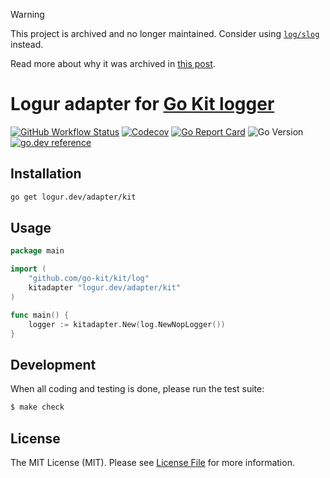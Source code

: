 > [!WARNING]
> This project is archived and no longer maintained. Consider using [`log/slog`](https://pkg.go.dev/log/slog) instead.
>
> Read more about why it was archived in [this post](https://sagikazarmark.com/blog/posts/less-is-more-archive-projects-for-a-better-open-source-ecosystem/).

# Logur adapter for [Go Kit logger](https://github.com/go-kit/kit/tree/master/log)

[![GitHub Workflow Status](https://img.shields.io/github/workflow/status/logur/adapter-kit/CI?style=flat-square)](https://github.com/logur/adapter-kit/actions?query=workflow%3ACI)
[![Codecov](https://img.shields.io/codecov/c/github/logur/adapter-kit?style=flat-square)](https://codecov.io/gh/logur/adapter-kit)
[![Go Report Card](https://goreportcard.com/badge/logur.dev/adapter/kit?style=flat-square)](https://goreportcard.com/report/logur.dev/adapter/kit)
![Go Version](https://img.shields.io/badge/go%20version-%3E=1.11-61CFDD.svg?style=flat-square)
[![go.dev reference](https://img.shields.io/badge/go.dev-reference-007d9c?logo=go&logoColor=white&style=flat-square)](https://pkg.go.dev/mod/logur.dev/adapter/kit)


## Installation

```bash
go get logur.dev/adapter/kit
```


## Usage

```go
package main

import (
	"github.com/go-kit/kit/log"
	kitadapter "logur.dev/adapter/kit"
)

func main() {
	logger := kitadapter.New(log.NewNopLogger())
}
```


## Development

When all coding and testing is done, please run the test suite:

```bash
$ make check
```


## License

The MIT License (MIT). Please see [License File](LICENSE) for more information.
